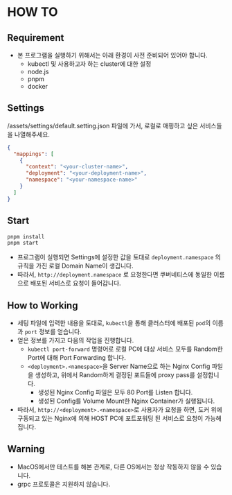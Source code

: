 # HOW TO

## Requirement

- 본 프로그램을 실행하기 위해서는 아래 환경이 사전 준비되어 있어야 합니다.
  - kubectl 및 사용하고자 하는 cluster에 대한 설정
  - node.js
  - pnpm
  - docker

## Settings

/assets/settings/default.setting.json 파일에 가서, 로컬로 매핑하고 싶은 서비스들을 나열해주세요.

```json
{
  "mappings": [
    {
      "context": "<your-cluster-name>",
      "deployment": "<your-deployment-name>",
      "namespace": "<your-namespace-name>"
    }
  ]
}
```

## Start

```sh
pnpm install
pnpm start
```
- 프로그램이 실행되면 Settings에 설정한 값을 토대로 `deployment.namespace` 의 규칙을 가진 로컬 Domain Name이 생깁니다.
- 따라서, `http://deployment.namespace` 로 요청한다면 쿠버네티스에 동일한 이름으로 배포된 서비스로 요청이 들어갑니다.

## How to Working
- 세팅 파일에 입력한 내용을 토대로, `kubectl`을 통해 클러스터에 배포된 `pod`의 이름과 `port` 정보를 얻습니다.
- 얻은 정보를 가지고 다음의 작업을 진행합니다.
  - `kubectl port-forward` 명령어로 로컬 PC에 대상 서비스 모두를 Random한 Port에 대해 Port Forwarding 합니다.
  - `<deployment>.<namespace>`을 Server Name으로 하는 Nginx Config 파일을 생성하고, 위에서 Random하게 결정된 포트들에 proxy pass를 설정합니다.
    - 생성된 Nginx Config 파일은 모두 80 Port를 Listen 합니다.
    - 생성된 Config를 Volume Mount한 Nginx Container가 실행됩니다.
- 따라서, `http://<deployment>.<namespace>`로 사용자가 요청을 하면, 도커 위에 구동되고 있는 Nginx에 의해 HOST PC에 포트포워딩 된 서비스로 요청이 가능해집니다.

## Warning

- MacOS에서만 테스트를 해본 관계로, 다른 OS에서는 정상 작동하지 않을 수 있습니다.
- grpc 프로토콜은 지원하지 않습니다.
